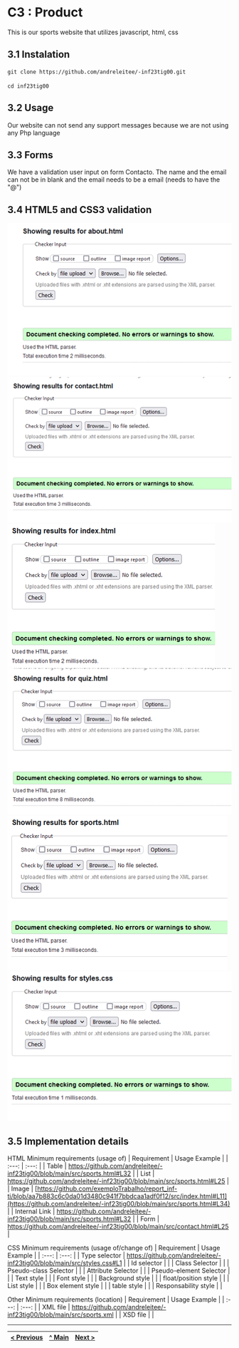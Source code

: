 # C3 : Product

This is our sports website that utilizes javascript, html, css

## 3.1 Instalation

```
git clone https://github.com/andreleitee/-inf23tig00.git

cd inf23tig00
```

## 3.2 Usage

Our website can not send any support messages because we are not using any Php language


## 3.3 Forms

We have a validation user input on form Contacto. The name and the email can not be in blank and the email needs to be a email (needs to have the "@")

## 3.4 HTML5 and CSS3 validation

![An alternative description](images/validacaoW3/about.png) 
![An alternative description](images/validacaoW3/contact.png) 
![An alternative description](images/validacaoW3/index.png) 
![An alternative description](images/validacaoW3/quiz.png) 
![An alternative description](images/validacaoW3/sports.png) 
![An alternative description](images/validacaoW3/stylescss.png) 

## 3.5 Implementation details




HTML Minimum requirements (usage of)
| Requirement | Usage Example |
| :---: | :---: |
| Table | https://github.com/andreleitee/-inf23tig00/blob/main/src/sports.html#L32 |
| List | https://github.com/andreleitee/-inf23tig00/blob/main/src/sports.html#L25 |
| Image |   [https://github.com/exemploTrabalho/report_inf-ti/blob/aa7b883c6c0da01d3480c941f7bbdcaa1adf0f12/src/index.html#L11](https://github.com/andreleitee/-inf23tig00/blob/main/src/sports.html#L34)    |
| Internal Link | https://github.com/andreleitee/-inf23tig00/blob/main/src/sports.html#L32 |
| Form | https://github.com/andreleitee/-inf23tig00/blob/main/src/contact.html#L25 |

CSS Minimum requirements (usage of/change of)
| Requirement | Usage Example |
| :---: | :---: |
| Type selector | https://github.com/andreleitee/-inf23tig00/blob/main/src/styles.css#L1 |
| Id selector |       |
| Class Selector |       |
| Pseudo-class Selector |       |
| Attribute Selector |       |
| Pseudo-element Selector |       |
| Text style |       |
| Font style |       |
| Background style |       |
| float/position style |       |
| List style |       |
| Box element style |       |
| table style |       |
| Responsability style |       |

Other Minimum requirements (location)
| Requirement | Usage Example |
| :---: | :---: |
| XML file | https://github.com/andreleitee/-inf23tig00/blob/main/src/sports.xml |
| XSD file |       |





---
[< Previous](c2.md) | [^ Main](../../../) | [Next >](c4.md)
:--- | :---: | ---: 
